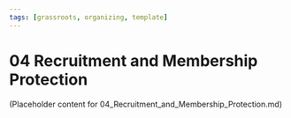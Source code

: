 ```yaml
---
tags: [grassroots, organizing, template]
---
```


# 04 Recruitment and Membership Protection

(Placeholder content for 04_Recruitment_and_Membership_Protection.md)
